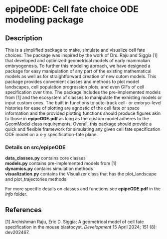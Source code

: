 # epipeODE: Cell fate choice ODE modeling package

## Description
This is a simplified package to make, simulate and visualize cell fate choices. The package was inspired by the work of Drs. Raju and Siggia [1] that developed and optimized geometrical models of early mammalian embryogenesis. To further this modeling aproach, we have designed a package for easy manipulation of any part of the existing mathematical models as well as for straightforward creation of new cutom models. This package provides convenient classes and methods to plot model landscapes, cell population progression plots, and even GIFs of cell specification over time. The package includes the pre-implemented models from [1] and the ecosystem of classes to manipulate the exhisting models or input custom ones. The built in functions to auto-track cell- or embryo-level histories for ease of plotting are agnostic of the cell fate or space information and the provided plotting functions should produce figures akin to those in **epipeODE.pdf** as long as the custom model adheres to the GeomModel class requirements. Overall, this package should provide a quick and flexible framework for simulating any given cell fate specification ODE model on a x-y specification-fate plane.

### Details on src/epipeODE
**data_classes.py** contains core classes <br/>
**models.py** contains pre-implemented models from [1] <br/>
**dynamics.py** contains simulation methods <br/>
**visualization.py** contains the Visualizer class that has the plot_landscape and plot_trajectories methods <br/>

For more specific details on classes and functions see **epipeODE.pdf** in the *info* folder.

## References
[1] Archishman Raju, Eric D. Siggia; A geometrical model of cell fate specification in the mouse blastocyst. *Development* 15 April 2024; 151 (8): dev202467.
